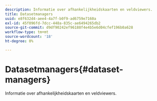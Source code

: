 ```yaml
---
description: Informatie over afhankelijkheidskaarten en veldviewers.
title: Datasetmanagers
uuid: e8f632d4-aee4-4a7f-b0f9-ad6759e7160a
exl-id: 45f096fd-7dcc-448a-835c-ae6494265db2
source-git-commit: d9df90242ef96188f4e4b5e6d04cfef196b0a628
workflow-type: tm+mt
source-wordcount: '18'
ht-degree: 0%

---
```


# Datasetmanagers{#dataset-managers}

Informatie over afhankelijkheidskaarten en veldviewers.
